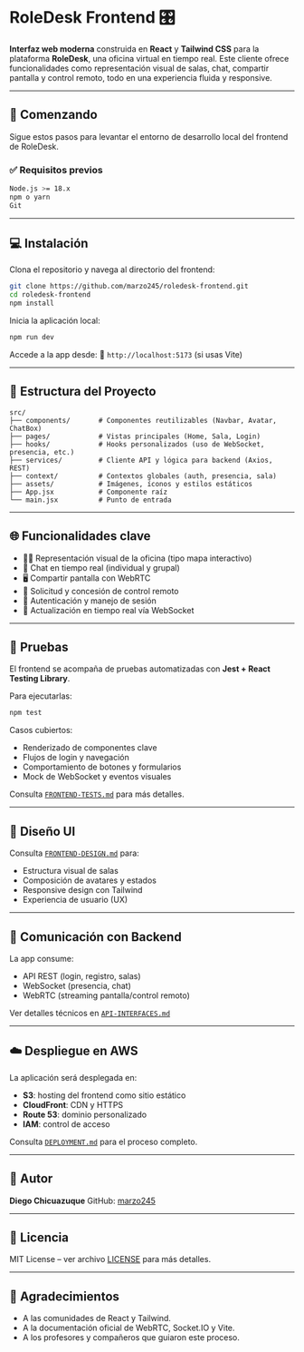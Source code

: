 # RoleDesk Frontend 🎛️

**Interfaz web moderna** construida en **React** y **Tailwind CSS** para la plataforma **RoleDesk**, una oficina virtual en tiempo real. Este cliente ofrece funcionalidades como representación visual de salas, chat, compartir pantalla y control remoto, todo en una experiencia fluida y responsive.

---

## 🚀 Comenzando

Sigue estos pasos para levantar el entorno de desarrollo local del frontend de RoleDesk.

### ✅ Requisitos previos

```bash
Node.js >= 18.x
npm o yarn
Git
````

---

## 💻 Instalación

Clona el repositorio y navega al directorio del frontend:

```bash
git clone https://github.com/marzo245/roledesk-frontend.git
cd roledesk-frontend
npm install
```

Inicia la aplicación local:

```bash
npm run dev
```

Accede a la app desde:
📍 `http://localhost:5173` (si usas Vite)

---

## 🧠 Estructura del Proyecto

```
src/
├── components/       # Componentes reutilizables (Navbar, Avatar, ChatBox)
├── pages/            # Vistas principales (Home, Sala, Login)
├── hooks/            # Hooks personalizados (uso de WebSocket, presencia, etc.)
├── services/         # Cliente API y lógica para backend (Axios, REST)
├── context/          # Contextos globales (auth, presencia, sala)
├── assets/           # Imágenes, íconos y estilos estáticos
├── App.jsx           # Componente raíz
└── main.jsx          # Punto de entrada
```

---

## 🌐 Funcionalidades clave

* 🧑‍💻 Representación visual de la oficina (tipo mapa interactivo)
* 💬 Chat en tiempo real (individual y grupal)
* 🖥️ Compartir pantalla con WebRTC
* 🤝 Solicitud y concesión de control remoto
* 🔐 Autenticación y manejo de sesión
* 📡 Actualización en tiempo real vía WebSocket

---

## 🧪 Pruebas

El frontend se acompaña de pruebas automatizadas con **Jest + React Testing Library**.

Para ejecutarlas:

```bash
npm test
```

Casos cubiertos:

* Renderizado de componentes clave
* Flujos de login y navegación
* Comportamiento de botones y formularios
* Mock de WebSocket y eventos visuales

Consulta [`FRONTEND-TESTS.md`](FRONTEND-TESTS.md) para más detalles.

---

## 📐 Diseño UI

Consulta [`FRONTEND-DESIGN.md`](FRONTEND-DESIGN.md) para:

* Estructura visual de salas
* Composición de avatares y estados
* Responsive design con Tailwind
* Experiencia de usuario (UX)

---

## 🔌 Comunicación con Backend

La app consume:

* API REST (login, registro, salas)
* WebSocket (presencia, chat)
* WebRTC (streaming pantalla/control remoto)

Ver detalles técnicos en [`API-INTERFACES.md`](API-INTERFACES.md)

---

## ☁️ Despliegue en AWS

La aplicación será desplegada en:

* **S3**: hosting del frontend como sitio estático
* **CloudFront**: CDN y HTTPS
* **Route 53**: dominio personalizado
* **IAM**: control de acceso

Consulta [`DEPLOYMENT.md`](DEPLOYMENT.md) para el proceso completo.

---

## 👤 Autor

**Diego Chicuazuque**
GitHub: [marzo245](https://github.com/marzo245)

---

## 📄 Licencia

MIT License – ver archivo [LICENSE](LICENSE) para más detalles.

---

## 🙌 Agradecimientos

* A las comunidades de React y Tailwind.
* A la documentación oficial de WebRTC, Socket.IO y Vite.
* A los profesores y compañeros que guiaron este proceso.

```


